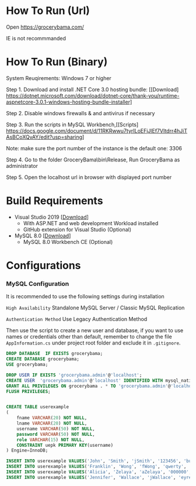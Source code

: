 # How To Run (Url)
Open https://grocerybama.com/

IE is not recommmanded

# How To Run (Binary)
System Reuqirements: Windows 7 or higher

Step 1. Download and install .NET Core 3.0 hosting bundle: [[Download] https://dotnet.microsoft.com/download/dotnet-core/thank-you/runtime-aspnetcore-3.0.1-windows-hosting-bundle-installer]

Step 2. Disable windows firewalls & and antivirus if necessary

Step 3. Run the scripts in MySQL Workbench,[[Scripts] https://docs.google.com/document/d/11RKRwwu7tyrILoEFjJlEf7VItdrr4hJiTAsBCoXQvAY/edit?usp=sharing]

Note: make sure the port number of the instance is the default one: 3306

Step 4. Go to the folder GroceryBama\bin\Release\, Run GroceryBama as administrator

Step 5. Open the localhost url in browser with displayed port number


# Build Requirements
- Visual Studio 2019 [[Download](https://visualstudio.microsoft.com/vs/ "Download")]
	- With ASP.NET and web development Workload installed
	- GitHub extension for Visual Studio (Optional)
- MySQL 8.0 [[Download](https://dev.mysql.com/downloads/mysql/ "Download")]
	- MySQL 8.0 Workbench CE (Optional)

# Configurations
### MySQL Configuration
It is recommended to use the following settings during installation

`High Availability` Standalone MySQL Server / Classic MySQL Replication

`Authentication Method`  Use Legacy Authentication Method

Then use the script to create a new user and database, if you want to use names or credentials other than default, remember to change the file `AppInformation.cs` under project root folder and exclude it in `.gitignore`.
```sql
DROP DATABASE  IF EXISTS grocerybama;
CREATE DATABASE grocerybama;
USE grocerybama;

DROP USER IF EXISTS 'grocerybama.admin'@'localhost';
CREATE USER  'grocerybama.admin'@'localhost' IDENTIFIED WITH mysql_native_password BY 'password';
GRANT ALL PRIVILEGES ON grocerybama . * TO 'grocerybama.admin'@'localhost';
FLUSH PRIVILEGES;


CREATE TABLE userexample
(
    fname VARCHAR(20) NOT NULL,
    lname VARCHAR(20) NOT NULL,
    username VARCHAR(50) NOT NULL,
    password VARCHAR(50) NOT NULL,
    role VARCHAR(15) NOT NULL,
    CONSTRAINT uepk PRIMARY KEY(username)
) Engine=InnoDB;

INSERT INTO userexample VALUES('John', 'Smith', 'jSmith', '123456', 'buyer');
INSERT INTO userexample VALUES('Franklin', 'Wong', 'fWong', 'qwerty', 'deliverer');
INSERT INTO userexample VALUES('Alicia', 'Zelaya', 'aZelaya', '000000', 'manager');
INSERT INTO userexample VALUES('Jennifer', 'Wallace', 'jWallace', 'eyr#{2 %DDk--=?=23fere', 'admin');
```
